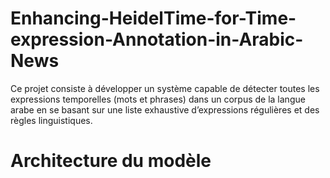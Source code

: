 # Enhancing-HeidelTime-for-Time-expression-Annotation-in-Arabic-News
Ce projet consiste à développer un système capable de détecter toutes les expressions temporelles (mots et phrases) dans un corpus de la langue arabe en se basant sur une liste exhaustive d’expressions régulières et des règles linguistiques.

# Architecture du modèle
